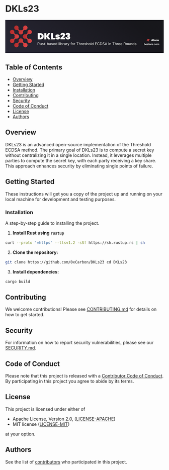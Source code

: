 # DKLs23

![image](.assets/dkls23-banner.png)

## Table of Contents
- [Overview](#overview)
- [Getting Started](#getting-started)
- [Installation](#installation)
- [Contributing](#contributing)
- [Security](#security)
- [Code of Conduct](#code-of-conduct)
- [License](#license)
- [Authors](#authors)

## Overview
DKLs23 is an advanced open-source implementation of the Threshold ECDSA method. The primary goal of DKLs23 is to compute a secret key without centralizing it in a single location. Instead, it leverages multiple parties to compute the secret key, with each party receiving a key share. This approach enhances security by eliminating single points of failure.

## Getting Started
These instructions will get you a copy of the project up and running on your local machine for development and testing purposes.

### Installation
A step-by-step guide to installing the project.

1. **Install Rust using `rustup`**
``` bash
curl --proto '=https' --tlsv1.2 -sSf https://sh.rustup.rs | sh
```

2. **Clone the repository:**
```bash
git clone https://github.com/0xCarbon/DKLs23 cd DKLs23
```

3. **Install dependencies:**
```bash
cargo build
```

### 

## Contributing
We welcome contributions! Please see [CONTRIBUTING.md](CONTRIBUTING.md) for details on how to get started.

## Security
For information on how to report security vulnerabilities, please see our [SECURITY.md](SECURITY.md).

## Code of Conduct
Please note that this project is released with a [Contributor Code of Conduct](CODE_OF_CONDUCT.md). By participating in this project you agree to abide by its terms.


## License
This project is licensed under either of
- Apache License, Version 2.0, ([LICENSE-APACHE](LICENSE-APACHE))
- MIT license ([LICENSE-MIT](LICENSE-MIT))

at your option.

## Authors
See the list of [contributors](https://github.com/0xCarbon/DKLs23/contributors) who participated in this project.
